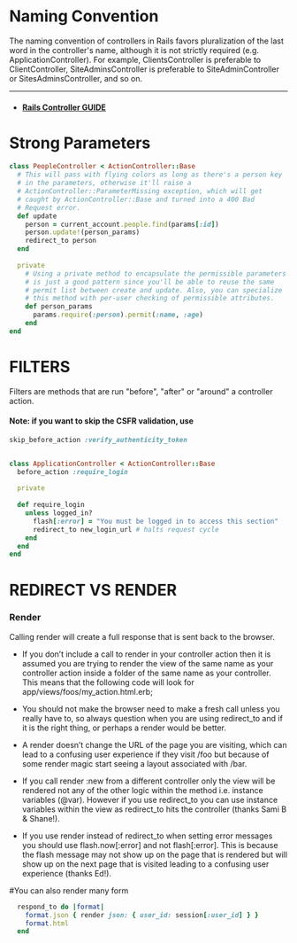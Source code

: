# Naming Convention
The naming convention of controllers in Rails favors pluralization of the last word in the controller's name, although it is not strictly required (e.g. ApplicationController). For example, ClientsController is preferable to ClientController, SiteAdminsController is preferable to SiteAdminController or SitesAdminsController, and so on.


-----


* #### [Rails Controller GUIDE](https://guides.rubyonrails.org/action_controller_overview.html)
# Strong Parameters
```ruby
class PeopleController < ActionController::Base
  # This will pass with flying colors as long as there's a person key
  # in the parameters, otherwise it'll raise a
  # ActionController::ParameterMissing exception, which will get
  # caught by ActionController::Base and turned into a 400 Bad
  # Request error.
  def update
    person = current_account.people.find(params[:id])
    person.update!(person_params)
    redirect_to person
  end
 
  private
    # Using a private method to encapsulate the permissible parameters
    # is just a good pattern since you'll be able to reuse the same
    # permit list between create and update. Also, you can specialize
    # this method with per-user checking of permissible attributes.
    def person_params
      params.require(:person).permit(:name, :age)
    end
end
```

# FILTERS
Filters are methods that are run "before", "after" or "around" a controller action.

#### Note: if you want to skip the CSFR validation, use


```ruby
skip_before_action :verify_authenticity_token


class ApplicationController < ActionController::Base
  before_action :require_login
 
  private
 
  def require_login
    unless logged_in?
      flash[:error] = "You must be logged in to access this section"
      redirect_to new_login_url # halts request cycle
    end
  end
end
```


# REDIRECT VS RENDER
### Render
Calling render will create a full response that is sent back to the browser.

* If you don’t include a call to render in your controller action then it is assumed you are trying to render the view of the same name as your controller action inside a folder of the same name as your controller. This means that the following code will look for app/views/foos/my_action.html.erb;

* You should not make the browser need to make a fresh call unless you really have to, so always question when you are using redirect_to and if it is the right thing, or perhaps a render would be better.

* A render doesn’t change the URL of the page you are visiting, which can lead to a confusing user experience if they visit /foo but because of some render magic start seeing a layout associated with /bar.

* If you call render :new from a different controller only the view will be rendered not any of the other logic within the method i.e. instance variables (@var). However if you use redirect_to you can use instance variables within the view as redirect_to hits the controller (thanks Sami B & Shane!).

* If you use render instead of redirect_to when setting error messages you should use flash.now[:error] and not flash[:error]. This is because the flash message may not show up on the page that is rendered but will show up on the next page that is visited leading to a confusing user experience (thanks Ed!).


#You can also render many form
```ruby
  respond_to do |format|
    format.json { render json: { user_id: session[:user_id] } }
    format.html
  end
```







